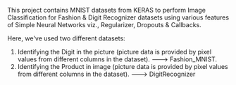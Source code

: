 This project contains MNIST datasets from KERAS to perform Image Classification for Fashion & Digit Recognizer datasets using various features of Simple Neural Networks viz., Regularizer, Dropouts & Callbacks.

Here, we've used two different datasets:

 1. Identifying the Digit in the picture (picture data is provided by pixel values from different columns in the dataset). ---> Fashion_MNIST.  
 2. Identifying the Product in image (picture data is provided by pixel values from different columns in the dataset). ---> DigitRecognizer
